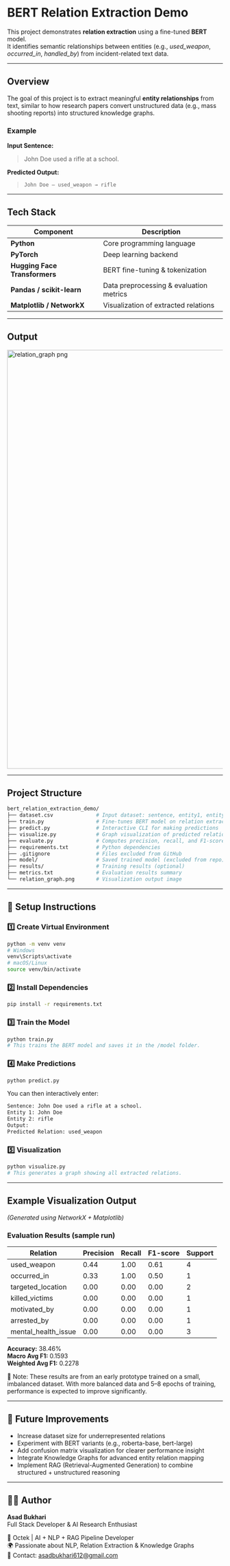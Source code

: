 # BERT Relation Extraction Demo

This project demonstrates **relation extraction** using a fine-tuned **BERT** model.  
It identifies semantic relationships between entities (e.g., *used_weapon*, *occurred_in*, *handled_by*) from incident-related text data.

---

## Overview

The goal of this project is to extract meaningful **entity relationships** from text, similar to how research papers convert unstructured data (e.g., mass shooting reports) into structured knowledge graphs.

### Example

**Input Sentence:**
> John Doe used a rifle at a school.

**Predicted Output:**
> `John Doe — used_weapon → rifle`

---

## Tech Stack

| Component | Description |
|------------|-------------|
| **Python** | Core programming language |
| **PyTorch** | Deep learning backend |
| **Hugging Face Transformers** | BERT fine-tuning & tokenization |
| **Pandas / scikit-learn** | Data preprocessing & evaluation metrics |
| **Matplotlib / NetworkX** | Visualization of extracted relations |

---

## Output

<img width="1920" height="975" alt="relation_graph png" src="https://github.com/user-attachments/assets/bf8af9b7-aac2-4bdf-b2be-7354bb151f4a" />

---

## Project Structure

```bash
bert_relation_extraction_demo/
├── dataset.csv              # Input dataset: sentence, entity1, entity2, relation
├── train.py                 # Fine-tunes BERT model on relation extraction task
├── predict.py               # Interactive CLI for making predictions
├── visualize.py             # Graph visualization of predicted relations
├── evaluate.py              # Computes precision, recall, and F1-score
├── requirements.txt         # Python dependencies
├── .gitignore               # Files excluded from GitHub
├── model/                   # Saved trained model (excluded from repo)
├── results/                 # Training results (optional)
├── metrics.txt              # Evaluation results summary
└── relation_graph.png       # Visualization output image
```

---

## 🚀 Setup Instructions

### 1️⃣ Create Virtual Environment
```bash
python -m venv venv
# Windows
venv\Scripts\activate
# macOS/Linux
source venv/bin/activate
```

### 2️⃣ Install Dependencies
```bash
pip install -r requirements.txt
```

### 3️⃣ Train the Model
```bash
python train.py
# This trains the BERT model and saves it in the /model folder.
```

### 4️⃣ Make Predictions
```bash
python predict.py
```
You can then interactively enter:
```bash
Sentence: John Doe used a rifle at a school.
Entity 1: John Doe
Entity 2: rifle
Output:
Predicted Relation: used_weapon
```

### 5️⃣ Visualization
```bash
python visualize.py
# This generates a graph showing all extracted relations.
```

---

## Example Visualization Output

*(Generated using NetworkX + Matplotlib)*

### Evaluation Results (sample run)

| Relation | Precision | Recall | F1-score | Support |
|----------|-----------|--------|----------|---------|
| used_weapon | 0.44 | 1.00 | 0.61 | 4 |
| occurred_in | 0.33 | 1.00 | 0.50 | 1 |
| targeted_location | 0.00 | 0.00 | 0.00 | 2 |
| killed_victims | 0.00 | 0.00 | 0.00 | 1 |
| motivated_by | 0.00 | 0.00 | 0.00 | 1 |
| arrested_by | 0.00 | 0.00 | 0.00 | 1 |
| mental_health_issue | 0.00 | 0.00 | 0.00 | 3 |

**Accuracy:** 38.46%  
**Macro Avg F1:** 0.1593  
**Weighted Avg F1:** 0.2278  

🧩 Note: These results are from an early prototype trained on a small, imbalanced dataset. With more balanced data and 5–8 epochs of training, performance is expected to improve significantly.

---

## 🎯 Future Improvements

- Increase dataset size for underrepresented relations  
- Experiment with BERT variants (e.g., roberta-base, bert-large)  
- Add confusion matrix visualization for clearer performance insight  
- Integrate Knowledge Graphs for advanced entity relation mapping  
- Implement RAG (Retrieval-Augmented Generation) to combine structured + unstructured reasoning  

---

## 👨‍💻 Author

**Asad Bukhari**  
Full Stack Developer & AI Research Enthusiast  

💼 Octek | AI + NLP + RAG Pipeline Developer  
🌍 Passionate about NLP, Relation Extraction & Knowledge Graphs  
📧 Contact: asadbukhari612@gmail.com
